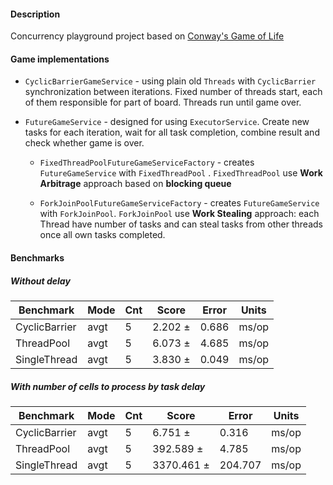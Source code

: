 #### Description

Concurrency playground project based
on [Conway's Game of Life](https://en.wikipedia.org/wiki/Conway%27s_Game_of_Life)

#### Game implementations

- `CyclicBarrierGameService` - using plain old `Threads` with `CyclicBarrier` synchronization
  between iterations. Fixed number of threads start, each of them responsible for part of board.
  Threads run until game over.

- `FutureGameService` - designed for using `ExecutorService`. Create new tasks for each iteration,
  wait for all task completion, combine result and check whether game is over.

    - `FixedThreadPoolFutureGameServiceFactory` - creates `FutureGameService` with `FixedThreadPool`
      .
      `FixedThreadPool` use **Work Arbitrage** approach based on **blocking queue**

    - `ForkJoinPoolFutureGameServiceFactory` - creates `FutureGameService` with `ForkJoinPool`.
      `ForkJoinPool` use **Work Stealing** approach: each Thread have number of tasks and can steal
      tasks from other threads once all own tasks completed.

#### Benchmarks
##### Without delay
| Benchmark       | Mode | Cnt | Score   | Error | Units |
|-----------------|------|-----|---------|-------|------ |
| CyclicBarrier   | avgt |   5 | 2.202 ± | 0.686 | ms/op |
| ThreadPool      | avgt |   5 | 6.073 ± | 4.685 | ms/op |
| SingleThread    | avgt |   5 | 3.830 ± | 0.049 | ms/op |

##### With number of cells to process by task delay
| Benchmark       | Mode | Cnt | Score      | Error   | Units |
|-----------------|------|-----|------------|---------|-------|
| CyclicBarrier   | avgt |   5 |    6.751 ± |   0.316 | ms/op |
| ThreadPool      | avgt |   5 |  392.589 ± |   4.785 | ms/op |
| SingleThread    | avgt |   5 | 3370.461 ± | 204.707 | ms/op |

